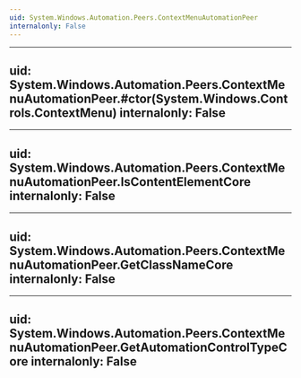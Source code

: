 ```yaml
---
uid: System.Windows.Automation.Peers.ContextMenuAutomationPeer
internalonly: False
---
```


---
uid: System.Windows.Automation.Peers.ContextMenuAutomationPeer.#ctor(System.Windows.Controls.ContextMenu)
internalonly: False
---

---
uid: System.Windows.Automation.Peers.ContextMenuAutomationPeer.IsContentElementCore
internalonly: False
---

---
uid: System.Windows.Automation.Peers.ContextMenuAutomationPeer.GetClassNameCore
internalonly: False
---

---
uid: System.Windows.Automation.Peers.ContextMenuAutomationPeer.GetAutomationControlTypeCore
internalonly: False
---
